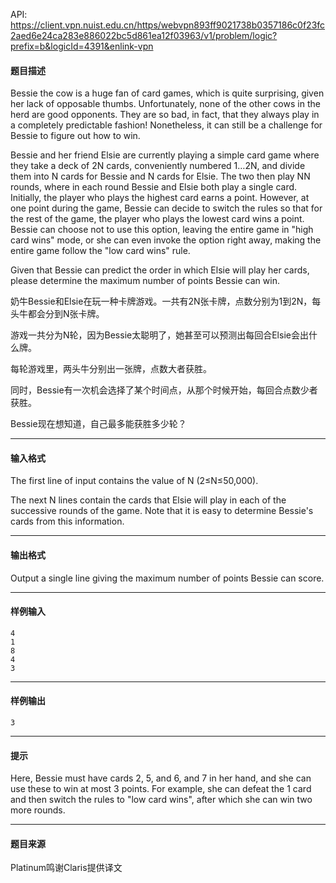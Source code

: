 API: https://client.vpn.nuist.edu.cn/https/webvpn893ff9021738b0357186c0f23fc2aed6e24ca283e886022bc5d861ea12f03963/v1/problem/logic?prefix=b&logicId=4391&enlink-vpn

#### 题目描述

Bessie the cow is a huge fan of card games, which is quite surprising, given her lack of opposable thumbs. Unfortunately, none of the other cows in the herd are good opponents. They are so bad, in fact, that they always play in a completely predictable fashion! Nonetheless, it can still be a challenge for Bessie to figure out how to win.  
  
Bessie and her friend Elsie are currently playing a simple card game where they take a deck of 2N cards, conveniently numbered 1…2N, and divide them into N cards for Bessie and N cards for Elsie. The two then play NN rounds, where in each round Bessie and Elsie both play a single card. Initially, the player who plays the highest card earns a point. However, at one point during the game, Bessie can decide to switch the rules so that for the rest of the game, the player who plays the lowest card wins a point. Bessie can choose not to use this option, leaving the entire game in "high card wins" mode, or she can even invoke the option right away, making the entire game follow the "low card wins" rule.  
  
Given that Bessie can predict the order in which Elsie will play her cards, please determine the maximum number of points Bessie can win.

奶牛Bessie和Elsie在玩一种卡牌游戏。一共有2N张卡牌，点数分别为1到2N，每头牛都会分到N张卡牌。

游戏一共分为N轮，因为Bessie太聪明了，她甚至可以预测出每回合Elsie会出什么牌。

每轮游戏里，两头牛分别出一张牌，点数大者获胜。

同时，Bessie有一次机会选择了某个时间点，从那个时候开始，每回合点数少者获胜。

Bessie现在想知道，自己最多能获胜多少轮？

---

#### 输入格式

The first line of input contains the value of N (2≤N≤50,000).  
  
The next N lines contain the cards that Elsie will play in each of the successive rounds of the game. Note that it is easy to determine Bessie's cards from this information.

---

#### 输出格式

Output a single line giving the maximum number of points Bessie can score.

---

#### 样例输入
```
4
1
8
4
3
```

---

#### 样例输出
```
3
```

---

#### 提示

Here, Bessie must have cards 2, 5, and 6, and 7 in her hand, and she can use these to win at most 3 points. For example, she can defeat the 1 card and then switch the rules to "low card wins", after which she can win two more rounds.

---

#### 题目来源

Platinum鸣谢Claris提供译文